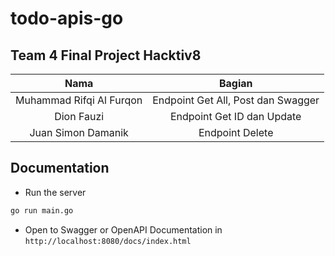 # todo-apis-go

## Team 4 Final Project Hacktiv8

| Nama                      | Bagian                                |
| :-------------------------: | :-----------------------------------: |
| Muhammad Rifqi Al Furqon  | Endpoint Get All, Post dan Swagger    |
| Dion Fauzi                | Endpoint Get ID dan Update            |
| Juan Simon Damanik        | Endpoint Delete                       |

## Documentation

- Run the server 
```bash
go run main.go
```
- Open to Swagger or OpenAPI Documentation in `http://localhost:8080/docs/index.html`
